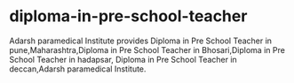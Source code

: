 # diploma-in-pre-school-teacher
Adarsh paramedical Institute provides Diploma in Pre School Teacher in pune,Maharashtra,Diploma in Pre School Teacher in Bhosari,Diploma in Pre School Teacher in hadapsar, Diploma in Pre School Teacher in deccan,Adarsh paramedical Institute.

